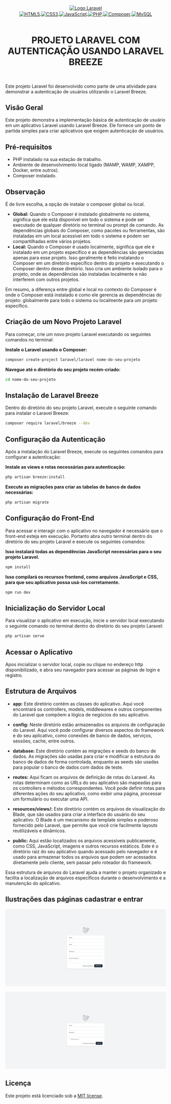 <div align="center" style="display: inline_block;">
    <a href="https://laravel.com" title="Site oficial Laravel" target="_blank" rel='noopener noreferrer'>
        <img src="https://raw.githubusercontent.com/laravel/art/master/logo-lockup/5%20SVG/2%20CMYK/1%20Full%20Color/laravel-logolockup-cmyk-red.svg" width="800" alt="Logo Laravel">
    </a>
</div>

<div align="center" style="display: inline_block;">
    <a href="https://developer.mozilla.org/pt-BR/docs/Web/HTML" title="HTML | MDN" target="_blank" rel='noopener noreferrer'>
        <img align="center" alt="HTML5" width="60" src="https://cdn.jsdelivr.net/gh/devicons/devicon@latest/icons/html5/html5-original-wordmark.svg" />
    </a>
    <a href="https://developer.mozilla.org/pt-BR/docs/Web/CSS" title="CSS | MDN" target="_blank" rel='noopener noreferrer'>   
        <img align="center" alt="CSS3" width="60" src="https://cdn.jsdelivr.net/gh/devicons/devicon@latest/icons/css3/css3-original-wordmark.svg" />
    </a>
        <a href="https://developer.mozilla.org/pt-BR/docs/Web/JavaScript" title="JavaScript | MDN" target="_blank" rel='noopener noreferrer'>    
        <img align="center" alt="JavaScript" title="JavaScript" width="50" src="https://cdn.jsdelivr.net/gh/devicons/devicon@latest/icons/javascript/javascript-original.svg" />
    </a> 
    <a href="https://www.php.net/docs.php" title="PHP | DOC" target="_blank" rel='noopener noreferrer'>    
        <img align="center" alt="PHP" width="70" src="https://cdn.jsdelivr.net/gh/devicons/devicon@latest/icons/php/php-original.svg"/>
    </a>
    <a href="https://getcomposer.org/doc/" title="Composer | DOC" target="_blank" rel='noopener noreferrer'>    
        <img align="center" alt="Composer" width="70" src="https://cdn.jsdelivr.net/gh/devicons/devicon@latest/icons/composer/composer-original.svg" />
    </a>
    <a href="https://dev.mysql.com/doc/" title="MySQL | DOC" target="_blank" rel='noopener noreferrer'>    
        <img align="center" alt="MySQL" width="70" src="https://cdn.jsdelivr.net/gh/devicons/devicon@latest/icons/mysql/mysql-original-wordmark.svg" />
    </a>
</div><br />

<div align="center">
<h1>PROJETO LARAVEL COM AUTENTICAÇÃO USANDO LARAVEL BREEZE</h1>
</div><br />

Este projeto Laravel foi desenvolvido como parte de uma atividade para demonstrar a autenticação de usuários utilizando o Laravel Breeze.

## Visão Geral

Este projeto demonstra a implementação básica de autenticação de usuário em um aplicativo Laravel usando Laravel Breeze. Ele fornece um ponto de partida simples para criar aplicativos que exigem autenticação de usuários.

## Pré-requisitos

- PHP instalado na sua estação de trabalho.
- Ambiente de desenvolvimento local ligado (MAMP, WAMP, XAMPP, Docker, entre outros).
- Composer instalado.

## Observação

É de livre escolha, a opção de instalar o composer global ou local.

- **Global:** Quando o Composer é instalado globalmente no sistema, significa que ele está disponível em todo o sistema e pode ser executado de qualquer diretório no terminal ou prompt de comando. As dependências globais do Composer, como pacotes ou ferramentas, são instaladas em um local acessível em todo o sistema e podem ser compartilhadas entre vários projetos.
- **Local:** Quando o Composer é usado localmente, significa que ele é instalado em um projeto específico e as dependências são gerenciadas apenas para esse projeto. Isso geralmente é feito instalando o Composer em um diretório específico dentro do projeto e executando o Composer dentro desse diretório. Isso cria um ambiente isolado para o projeto, onde as dependências são instaladas localmente e não interferem com outros projetos.

Em resumo, a diferença entre global e local no contexto do Composer é onde o Composer está instalado e como ele gerencia as dependências do projeto: globalmente para todo o sistema ou localmente para um projeto específico.

## Criação de um Novo Projeto Laravel

Para começar, crie um novo projeto Laravel executando os seguintes comandos no terminal:

**Instale o Laravel usando o Composer:**
```bash
composer create-project laravel/laravel nome-do-seu-projeto
```

**Navegue até o diretório do seu projeto recém-criado:**
```bash
cd nome-do-seu-projeto
```

## Instalação de Laravel Breeze

Dentro do diretório do seu projeto Laravel, execute o seguinte comando para instalar o Laravel Breeze:

```bash
composer require laravel/breeze --dev
```

## Configuração da Autenticação

Após a instalação do Laravel Breeze, execute os seguintes comandos para configurar a autenticação:

**Instale as views e rotas necessárias para autenticação:**
```bash
php artisan breeze:install
```

**Execute as migrações para criar as tabelas de banco de dados necessárias:**
```bash
php artisan migrate
```

## Configuração do Front-End

Para acessar e interagir com o aplicativo no navegador é necessário que o front-end esteja em execução. Portanto abra outro terminal dentro do diretório do seu projeto Laravel e execute os seguintes comandos:

**Isso instalará todas as dependências JavaScript necessárias para o seu projeto Laravel.**
```bash
npm install
```

**Isso compilará os recursos frontend, como arquivos JavaScript e CSS, para que seu aplicativo possa usá-los corretamente.**
```bash
npm run dev
```

## Inicialização do Servidor Local

Para visualizar o aplicativo em execução, inicie o servidor local executando o seguinte comando no terminal dentro do diretório do seu projeto Laravel:

```bash
php artisan serve
```

## Acessar o Aplicativo

Apos inicializar o servidor local, copie ou clique no endereço http disponibilizado, e abra seu navegador para acessar as páginas de login e registro. 

## Estrutura de Arquivos

- **app:** Este diretório contém as classes do aplicativo. Aqui você encontrará os controllers, models, middlewares e outros componentes do Laravel que compõem a lógica de negócios do seu aplicativo.

- **config:** Neste diretório estão armazenados os arquivos de configuração do Laravel. Aqui você pode configurar diversos aspectos do framework e do seu aplicativo, como conexões de banco de dados, serviços, sessões, cache, entre outros.

- **database:** Este diretório contém as migrações e seeds do banco de dados. As migrações são usadas para criar e modificar a estrutura do banco de dados de forma controlada, enquanto as seeds são usadas para popular o banco de dados com dados de teste.

- **routes:** Aqui ficam os arquivos de definição de rotas do Laravel. As rotas determinam como as URLs do seu aplicativo são mapeadas para os controllers e métodos correspondentes. Você pode definir rotas para diferentes ações do seu aplicativo, como exibir uma página, processar um formulário ou executar uma API.

- **resources/views/:** Este diretório contém os arquivos de visualização do Blade, que são usados para criar a interface do usuário do seu aplicativo. O Blade é um mecanismo de template simples e poderoso fornecido pelo Laravel, que permite que você crie facilmente layouts reutilizáveis e dinâmicos.

- **public:** Aqui estão localizados os arquivos acessíveis publicamente, como CSS, JavaScript, imagens e outros recursos estáticos. Este é o diretório raiz do seu aplicativo quando acessado pelo navegador e é usado para armazenar todos os arquivos que podem ser acessados diretamente pelo cliente, sem passar pelo roteador do framework.

Essa estrutura de arquivos do Laravel ajuda a manter o projeto organizado e facilita a localização de arquivos específicos durante o desenvolvimento e a manutenção do aplicativo.

## Ilustrações das páginas cadastrar e entrar 

![Página Cadastrar](public/cadastrar.png)

![Página Entrar](public/entrar.png)

## Licença

Este projeto está licenciado sob a [MIT license](https://opensource.org/licenses/MIT).
